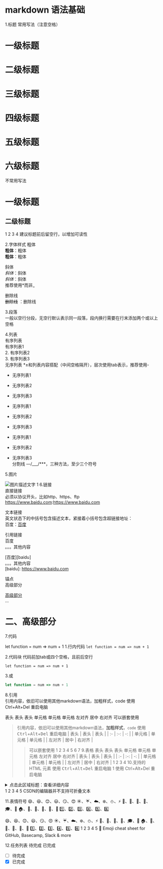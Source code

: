 # markdown 语法基础

1.标题
常用写法（注意空格）

# 一级标题

# 二级标题

# 三级标题

# 四级标题

# 五级标题

# 六级标题

不常用写法

一级标题
==

二级标题
--

1
2
3
4
建议标题前后留空行，以增加可读性

2.字体样式
粗体  
**粗体**：粗体  
**粗体**：粗体  

斜体  
*斜体*：斜体  
*斜体*：斜体  
推荐使用*而非_  

删除线  
~~删除线~~ ：删除线  

3.段落  
一般以空行分段，无空行默认表示同一段落，段内换行需要在行末添加两个或以上空格  

4.列表  
有序列表  
有序列表1  
2. 有序列表2  
3. 有序列表3  
无序列表
*±和列表内容搭配（中间空格隔开），层次使用tab表示，推荐使用-  

* 无序列表1  
* 无序列表2  
* 无序列表3

* 无序列表1  
* 无序列表2  

* 无序列表3  

* 无序列表1  

* 无序列表2  
* 无序列表3  
分割线
—/___/***，三种方法，至少三个符号

5.图片

![图片描述文字](https://img.csdn.cn/.../img.png)
1
6.链接  
直接链接  
必须以协议开头，比如http、https、ftp  
<https://www.baidu.com>:<https://www.baidu.com>  

文本链接  
英文状态下的中括号包含描述文本，紧接着小括号包含超链接地址：  
百度：[百度](https://www.baidu.com)

引用链接  
百度  
。。。其他内容  

[百度][baidu]  
。。。其他内容  
[baidu]: <https://www.baidu.com>  

锚点  
高级部分  

[高级部分](#高级部分)  
...
<h1 id="高级部分">二、高级部分</h1>

7.代码  

let function = num => num + 1
1.行内代码
`let function = num => num + 1`

2.代码块
代码前加tab或四个空格，且前后空行

    let function = num => num + 1

3.或

```javascript
let function = num => num + 1
```

8.引用  
引用内容，依旧可以使用其他markdown语法，加粗样式，code
使用 Ctrl+Alt+Del 重启电脑

表头 表头 表头
单元格 单元格 单元格
左对齐 居中 右对齐
可以嵌套使用

> 引用内容，依旧可以使用其他markdown语法，**加粗样式**，`code`
> 使用 <kbd>Ctrl</kbd>+<kbd>Alt</kbd>+<kbd>Del</kbd> 重启电脑
> | 表头 | 表头 | 表头 |
> | :- | :-: | -: |
> | 单元格  | 单元格 | 单元格 |
> | 左对齐  | 居中 | 右对齐 |
> > 可以嵌套使用
1
2
3
4
5
6
7
9.表格
表头 表头 表头
单元格 单元格 单元格
左对齐 居中 右对齐
| 表头 | 表头 | 表头 |
| :- | :-: | -: |
| 单元格  | 单元格 | 单元格 |
| 左对齐  | 居中 | 右对齐 |
1
2
3
4
10.支持的 HTML 元素
使用 <kbd>Ctrl</kbd>+<kbd>Alt</kbd>+<kbd>Del</kbd> 重启电脑
1
使用 Ctrl+Alt+Del 重启电脑

<details>
  <summary> 点击此区域标题：查看详细内容 </summary>
  <p> - 测试文本段落 </p>
  <pre><code>  title，value，callBack可以缺省  </code>  </pre>
</details>
1
2
3
4
5
CSDN的编辑器并不支持可折叠文本

11.表情符号
😄、😆、😊、😃、😏、😍
☀️、☔️、☁️、❄️、⛄️、⚡️
🎍、💝、🎎、🎒、🎓、🎏
🏠、🏡、🏫、🏢、🏣、🏥
1️⃣、2️⃣、3️⃣、4️⃣、5️⃣、6️⃣

:smile:、:laughing:、:blush:、:smiley:、:smirk:、:heart_eyes:
:sunny:、:umbrella:、:cloud:、:snowflake:、:snowman:、:zap:
:bamboo:、:gift_heart:、:dolls:、:school_satchel:、:mortar_board:、:flags:
:house:、:house_with_garden:、:school:、:office:、:post_office:、:hospital:
:one:、:two:、:three:、:four:、:five:、:six:
1
2
3
4
5
🎁 Emoji cheat sheet for GitHub, Basecamp, Slack & more

12.任务列表
 待完成
 已完成

* [ ] 待完成
* [x] 已完成
